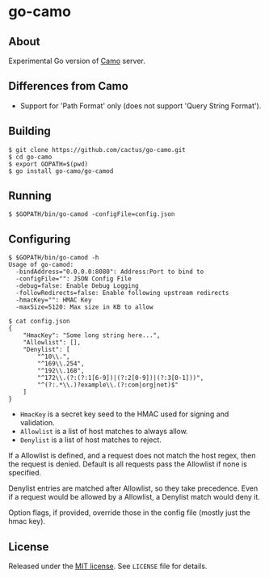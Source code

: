 go-camo
=======

## About

Experimental Go version of [Camo][1] server.

## Differences from Camo

*   Support for 'Path Format' only (does not support 'Query String Format').

## Building

    $ git clone https://github.com/cactus/go-camo.git
    $ cd go-camo
    $ export GOPATH=$(pwd)
    $ go install go-camo/go-camod

## Running

    $ $GOPATH/bin/go-camod -configFile=config.json

## Configuring

    $ $GOPATH/bin/go-camod -h
    Usage of go-camod:
      -bindAddress="0.0.0.0:8080": Address:Port to bind to
      -configFile="": JSON Config File
      -debug=false: Enable Debug Logging
      -followRedirects=false: Enable following upstream redirects
      -hmacKey="": HMAC Key
      -maxSize=5120: Max size in KB to allow
    
    $ cat config.json
    {
        "HmacKey": "Some long string here...",
        "Allowlist": [],
        "Denylist": [
            "^10\\.",
            "^169\\.254",
            "^192\\.168",
            "^172\\.(?:(?:1[6-9])|(?:2[0-9])|(?:3[0-1]))",
            "^(?:.*\\.)?example\\.(?:com|org|net)$"
        ]
    }

*   `HmacKey` is a secret key seed to the HMAC used for signing and
    validation.
*   `Allowlist` is a list of host matches to always allow.
*   `Denylist` is a list of host matches to reject.

If a Allowlist is defined, and a request does not match the host regex,
then the request is denied. Default is all requests pass the Allowlist if
none is specified.

Denylist entries are matched after Allowlist, so they take precedence.
Even if a request would be allowed by a Allowlist, a Denylist match would
deny it.

Option flags, if provided, override those in the config file (mostly just the
hmac key).

## License

Released under the [MIT license](http://www.opensource.org/licenses/mit-license.php). See `LICENSE` file for details.

[1]: https://github.com/atmos/camo
